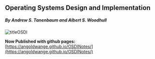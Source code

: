 ## Operating Systems Design and Implementation

##### By Andrew S. Tanenbaum and Albert S. Woodhull



![titleOSDI](Chapters/Sources/TitleOSDI.png)

**Now Published with github pages:**
[https://angoldwange.github.io/OSDINotes/](https://angoldwange.github.io/OSDINotes/)

